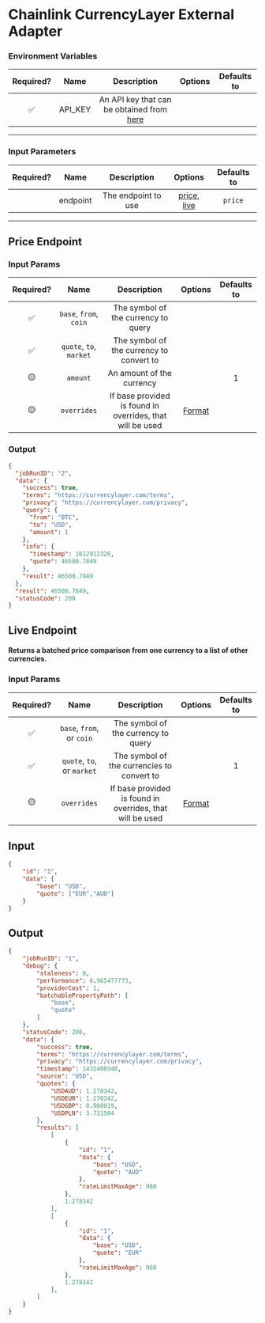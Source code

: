 # Chainlink CurrencyLayer External Adapter

### Environment Variables

| Required? |  Name   |                                  Description                                   | Options | Defaults to |
| :-------: | :-----: | :----------------------------------------------------------------------------: | :-----: | :---------: |
|    ✅     | API_KEY | An API key that can be obtained from [here](https://currencylayer.com/product) |         |             |

---

### Input Parameters

| Required? |   Name   |     Description     |         Options          | Defaults to |
| :-------: | :------: | :-----------------: | :----------------------: | :---------: |
|           | endpoint | The endpoint to use | [price](#Price-Endpoint), [live](#Live-Endpoint) |   `price`   |

---

## Price Endpoint

### Input Params

| Required? |          Name           |                        Description                        |                                       Options                                        | Defaults to |
| :-------: | :---------------------: | :-------------------------------------------------------: | :----------------------------------------------------------------------------------: | :---------: |
|    ✅     | `base`, `from`, `coin`  |            The symbol of the currency to query            |                                                                                      |             |
|    ✅     | `quote`, `to`, `market` |         The symbol of the currency to convert to          |                                                                                      |             |
|    🟡     |        `amount`         |                 An amount of the currency                 |                                                                                      |      1      |
|    🟡     |       `overrides`       | If base provided is found in overrides, that will be used | [Format](../../core/bootstrap/src/lib/external-adapter/overrides/presetSymbols.json) |             |

### Output

```json
{
  "jobRunID": "2",
  "data": {
    "success": true,
    "terms": "https://currencylayer.com/terms",
    "privacy": "https://currencylayer.com/privacy",
    "query": {
      "from": "BTC",
      "to": "USD",
      "amount": 1
    },
    "info": {
      "timestamp": 1612912326,
      "quote": 46500.7849
    },
    "result": 46500.7849
  },
  "result": 46500.7849,
  "statusCode": 200
}
```

## Live Endpoint
#### Returns a batched price comparison from one currency to a list of other currencies.
### Input Params

| Required? |            Name            |                        Description                        |                                       Options                                        | Defaults to |
| :-------: | :------------------------: | :-------------------------------------------------------: | :----------------------------------------------------------------------------------: | :---------: |
|    ✅     | `base`, `from`, or `coin`  |            The symbol of the currency to query            |                                                                                      |             |
|    ✅     | `quote`, `to`, or `market` |         The symbol of the currencies to convert to               |                                                                                      |      1      |
|    🟡     |        `overrides`         | If base provided is found in overrides, that will be used | [Format](../../core/bootstrap/src/lib/external-adapter/overrides/presetSymbols.json) |             |

## Input
```json
{
    "id": "1",
    "data": {
        "base": "USD",
        "quote": ["EUR","AUD"]
    }
}
```

## Output

```json
{
    "jobRunID": "1",
    "debug": {
        "staleness": 0,
        "performance": 0.965477773,
        "providerCost": 1,
        "batchablePropertyPath": [
            "base",
            "quote"
        ]
    },
    "statusCode": 200,
    "data": {
        "success": true,
        "terms": "https://currencylayer.com/terms",
        "privacy": "https://currencylayer.com/privacy",
        "timestamp": 1432400348,
        "source": "USD",
        "quotes": {
            "USDAUD": 1.278342,
            "USDEUR": 1.278342,
            "USDGBP": 0.908019,
            "USDPLN": 3.731504
        },
        "results": [
            [
                {
                    "id": "1",
                    "data": {
                        "base": "USD",
                        "quote": "AUD"
                    },
                    "rateLimitMaxAge": 960
                },
                1.278342
            ],
            [
                {
                    "id": "1",
                    "data": {
                        "base": "USD",
                        "quote": "EUR"
                    },
                    "rateLimitMaxAge": 960
                },
                1.278342
            ],
        ]
    }
}
```
